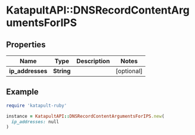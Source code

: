 # KatapultAPI::DNSRecordContentArgumentsForIPS

## Properties

| Name | Type | Description | Notes |
| ---- | ---- | ----------- | ----- |
| **ip_addresses** | **String** |  | [optional] |

## Example

```ruby
require 'katapult-ruby'

instance = KatapultAPI::DNSRecordContentArgumentsForIPS.new(
  ip_addresses: null
)
```


